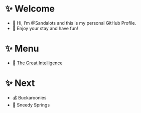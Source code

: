 # ✨ Welcome
- 👋 Hi, I’m @Sandalots and this is my personal GitHub Profile.
- 🍹 Enjoy your stay and have fun!

# ✨ Menu
- 🧑‍ [The Great Intelligence](https://www.sandymacdonald.co.uk)

# ✨ Next
- 💰 Buckaroonies
- 🌴 Sneedy Springs

<!---
Sandalots/Sandalots is a ✨ special ✨ repository because its `README.md` (this file) appears on your GitHub profile.
You can click the Preview link to take a look at your changes.
--->
